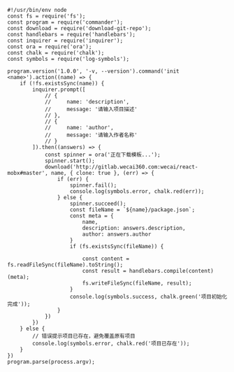     #!/usr/bin/env node
    const fs = require('fs');
    const program = require('commander');
    const download = require('download-git-repo');
    const handlebars = require('handlebars');
    const inquirer = require('inquirer');
    const ora = require('ora');
    const chalk = require('chalk');
    const symbols = require('log-symbols');

    program.version('1.0.0', '-v, --version').command('init <name>').action((name) => {
        if (!fs.existsSync(name)) {
            inquirer.prompt([
                // {
                //     name: 'description',
                //     message: '请输入项目描述'
                // },
                // {
                //     name: 'author',
                //     message: '请输入作者名称'
                // }
            ]).then((answers) => {
                const spinner = ora('正在下载模板...');
                spinner.start();
                download('http://gitlab.wecai360.com:wecai/react-mobx#master', name, { clone: true }, (err) => {
                    if (err) {
                        spinner.fail();
                        console.log(symbols.error, chalk.red(err));
                    } else {
                        spinner.succeed();
                        const fileName = `${name}/package.json`;
                        const meta = {
                            name,
                            description: answers.description,
                            author: answers.author
                        }
                        if (fs.existsSync(fileName)) {

                            const content = fs.readFileSync(fileName).toString();
                            const result = handlebars.compile(content)(meta);
                            fs.writeFileSync(fileName, result);
                        }
                        console.log(symbols.success, chalk.green('项目初始化完成'));
                    }
                })
            })
        } else {
            // 错误提示项目已存在，避免覆盖原有项目
            console.log(symbols.error, chalk.red('项目已存在'));
        }
    })
    program.parse(process.argv);



